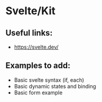 # Svelte/Kit

## Useful links:

- https://svelte.dev/

## Examples to add:

- Basic svelte syntax (if, each)
- Basic dynamic states and binding
- Basic form example
